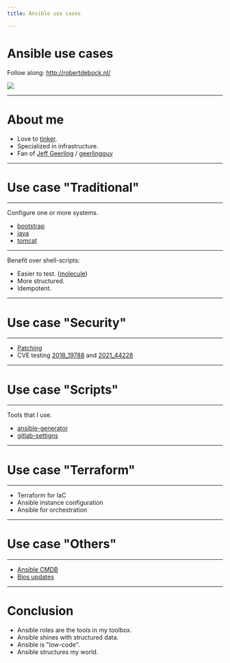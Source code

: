 ```yaml
---
title: Ansible use cases

---
```


# Ansible use cases

Follow along: http://robertdebock.nl/

<img src="https://api.qrserver.com/v1/create-qr-code/?size=350x350&data=http://robertdebock.nl/presentations/ansible-use-cases/"/>

---

# About me

- Love to [tinker](https://robertdebock.nl/).
- Specialized in infrastructure.
- Fan of [Jeff Geerling](https://www.jeffgeerling.com) / [geerlingguy](https://github.com/geerlingguy)

---

# Use case "Traditional"

----

Configure one or more systems.

- [bootstrap](https://github.com/robertdebock/ansible-role-bootstrap)
- [java](https://github.com/robertdebock/ansible-role-java)
- [tomcat](https://github.com/robertdebock/ansible-role-tomcat)

----

Benefit over shell-scripts:

- Easier to test. ([molecule](https://molecule.readthedocs.io/en/latest/))
- More structured.
- Idempotent.

---

# Use case "Security"

----

- [Patching](https://github.com/robertdebock/ansible-role-update)
- CVE testing [2018_19788](https://github.com/robertdebock/ansible-role-cve_2018_19788) and [2021_44228](https://github.com/robertdebock/ansible-role-cve_2021_44228)

---

# Use case "Scripts"

----

Tools that I use.

- [ansible-generator]()
- [gitlab-settigns]()

---

# Use case "Terraform"

----

- Terraform for IaC
- Ansible instance configuration
- Ansible for orchestration

---

# Use case "Others"

----

- [Ansible CMDB](https://github.com/fboender/ansible-cmdb)
- [Bios updates](https://github.com/robertdebock/ansible-role-bios_update)
---

# Conclusion

- Ansible roles are the tools in my toolbox.
- Ansible shines with structured data.
- Ansible is "low-code".
- Ansible structures my world.
